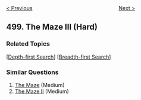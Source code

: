<!--|This file generated by command(leetcode description); DO NOT EDIT.    |-->
<!--+----------------------------------------------------------------------+-->
<!--|@author    openset <openset.wang@gmail.com>                           |-->
<!--|@link      https://github.com/openset                                 |-->
<!--|@home      https://github.com/openset/leetcode                        |-->
<!--+----------------------------------------------------------------------+-->

[< Previous](https://github.com/openset/leetcode/tree/master/problems/diagonal-traverse "Diagonal Traverse")
　　　　　　　　　　　　　　　　
[Next >](https://github.com/openset/leetcode/tree/master/problems/keyboard-row "Keyboard Row")

## 499. The Maze III (Hard)



### Related Topics
  [[Depth-first Search](https://github.com/openset/leetcode/tree/master/tag/depth-first-search/README.md)]
  [[Breadth-first Search](https://github.com/openset/leetcode/tree/master/tag/breadth-first-search/README.md)]

### Similar Questions
  1. [The Maze](https://github.com/openset/leetcode/tree/master/problems/the-maze) (Medium)
  1. [The Maze II](https://github.com/openset/leetcode/tree/master/problems/the-maze-ii) (Medium)

